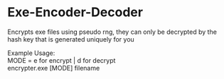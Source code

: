 # Exe-Encoder-Decoder
Encrypts exe files using pseudo rng, they can only be decrypted by the hash key that is generated uniquely for you

Example Usage:\
MODE = e for encrypt | d for decrypt\
encrypter.exe [MODE] filename
